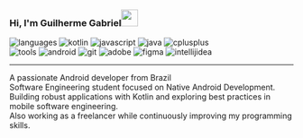 ### Hi, I'm Guilherme Gabriel<img src="https://media.giphy.com/media/hvRJCLFzcasrR4ia7z/giphy.gif" width="30" >

![languages](https://img.shields.io/static/v1?label=&message=languages:&color=111&style=flat-square) ![kotlin](https://img.shields.io/static/v1?logo=kotlin&label=&message=kotlin&color=36465D&logoColor=AAA&style=flat-square) ![javascript](https://img.shields.io/static/v1?logo=javascript&label=&message=javascript&color=36465D&logoColor=AAA&style=flat-square) ![java](https://img.shields.io/static/v1?logo=openjdk&label=&message=java&color=36465D&logoColor=AAA&style=flat-square) ![cplusplus](https://img.shields.io/static/v1?logo=cplusplus&label=&message=cpp&color=36465D&logoColor=AAA&style=flat-square)  
![tools](https://img.shields.io/static/v1?label=&message=tools:&color=111&style=flat-square) ![android](https://img.shields.io/static/v1?logo=android&label=&message=android&color=36465D&logoColor=AAA&style=flat-square) ![git](https://img.shields.io/static/v1?logo=git&label=&message=git&color=36465D&logoColor=AAA&style=flat-square) ![adobe](https://img.shields.io/static/v1?logo=adobe&label=&message=adobe&color=36465D&logoColor=AAA&style=flat-square) ![figma](https://img.shields.io/static/v1?logo=figma&label=&message=figma&color=36465D&logoColor=AAA&style=flat-square) ![intellijidea](https://img.shields.io/static/v1?logo=intellijidea&label=&message=intellij&color=36465D&logoColor=AAA&style=flat-square)

---
A passionate Android developer from Brazil  
Software Engineering student focused on Native Android Development. Building robust applications with Kotlin and exploring best practices in mobile software engineering.  
Also working as a freelancer while continuously improving my programming skills.
